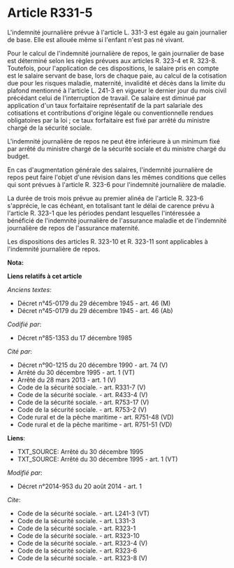 # Article R331-5

L'indemnité journalière prévue à l'article L. 331-3 est égale au gain journalier de base. Elle est allouée même si l'enfant
n'est pas né vivant. 

Pour le calcul de l'indemnité journalière de repos, le gain journalier de base est déterminé selon les règles prévues aux
articles R. 323-4 et R. 323-8. Toutefois, pour l'application de ces dispositions, le salaire pris en compte est le salaire
servant de base, lors de chaque paie, au calcul de la cotisation due pour les risques maladie, maternité, invalidité et décès
dans la limite du plafond mentionné à l'article L. 241-3 en vigueur le dernier jour du mois civil précédant celui de
l'interruption de travail. Ce salaire est diminué par application d'un taux forfaitaire représentatif de la part salariale
des cotisations et contributions d'origine légale ou conventionnelle rendues obligatoires par la loi ; ce taux forfaitaire
est fixé par arrêté du ministre chargé de la sécurité sociale. 

L'indemnité journalière de repos ne peut être inférieure à un minimum fixé par arrêté du ministre chargé de la sécurité
sociale et du ministre chargé du budget. 

En cas d'augmentation générale des salaires, l'indemnité journalière de repos peut faire l'objet d'une révision dans les
mêmes conditions que celles qui sont prévues à l'article R. 323-6 pour l'indemnité journalière de maladie. 

La durée de trois mois prévue au premier alinéa de l'article R. 323-6 s'apprécie, le cas échéant, en totalisant tant le délai
de carence prévu à l'article R. 323-1 que les périodes pendant lesquelles l'intéressée a bénéficié de l'indemnité journalière
de l'assurance maladie et de l'indemnité journalière de repos de l'assurance maternité. 

Les dispositions des articles R. 323-10 et R. 323-11 sont applicables à l'indemnité journalière de repos.

**Nota:**



**Liens relatifs à cet article**

_Anciens textes_:

  - Décret n°45-0179 du 29 décembre 1945 - art. 46 (M)
  - Décret n°45-0179 du 29 décembre 1945 - art. 46 (Ab)

_Codifié par_:

  - Décret n°85-1353 du 17 décembre 1985

_Cité par_:

  - Décret n°90-1215 du 20 décembre 1990 - art. 74 (V)
  - Arrêté du 30 décembre 1995 - art. 1 (VT)
  - Arrêté du 28 mars 2013 - art. 1 (V)
  - Code de la sécurité sociale. - art. R331-7 (V)
  - Code de la sécurité sociale. - art. R433-4 (V)
  - Code de la sécurité sociale. - art. R753-17 (V)
  - Code de la sécurité sociale. - art. R753-2 (V)
  - Code rural et de la pêche maritime - art. R751-48 (VD)
  - Code rural et de la pêche maritime - art. R751-51 (VD)

**Liens**:

  - TXT_SOURCE: Arrêté du 30 décembre 1995
  - TXT_SOURCE: Arrêté du 30 décembre 1995 - art. 1 (VT)

_Modifié par_:

  - Décret n°2014-953 du 20 août 2014 - art. 1

_Cite_:

  - Code de la sécurité sociale. - art. L241-3 (VT)
  - Code de la sécurité sociale. - art. L331-3
  - Code de la sécurité sociale. - art. R323-1
  - Code de la sécurité sociale. - art. R323-10
  - Code de la sécurité sociale. - art. R323-4 (V)
  - Code de la sécurité sociale. - art. R323-6
  - Code de la sécurité sociale. - art. R323-8 (V)
